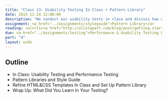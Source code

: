 ```yaml
---
title: "Class 13: Usability Testing In Class + Pattern Library"
date: 2015-11-24 12:00:00
description: "We conduct our usability tests in class and discuss how we can document our designs using style guides.  We'll also discuss how your designs and content might be integrated into an enterprise-level content management system and how to use a CSS reset style sheet."
assignment: <a href="../assignments/styleguide">Pattern Library</a>
reading: <ul><li><a href="http://alistapart.com/blog/post/getting-started-with-pattern-libraries">Getting Started with Pattern Libraries by Anna Debenham</a></li><li><a href="http://bradfrost.com/blog/post/style-guide-best-practices/">Style Guide Best Practices by Brad Frost</a></li><li><a href="http://www.smashingmagazine.com/2015/03/content-mobile-content-strategy/">Help Your Content Go Anywhere With A Mobile Content Strategy by Kerry Crawford</a></li></ul>
due: <a href="../assignments/testing">Performance & Usability Testing Plan</a>
part: "4"
layout: wide
---
```


## Outline

* In Class: Usability Testing and Performance Testing
* Pattern Libraries and Style Guide
* Refine HTML&CSS Templates In Class and Set Up Pattern Library
* Wrap Up:  What Did You Learn In Your Testing?